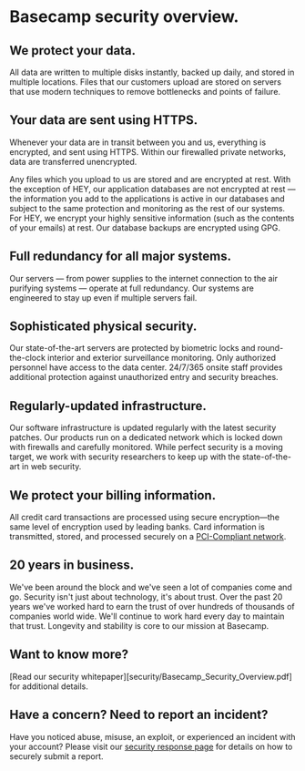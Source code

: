 # Basecamp security overview.

## We protect your data.

All data are written to multiple disks instantly, backed up daily, and stored in multiple locations. Files that our customers upload are stored on servers that use modern techniques to remove bottlenecks and points of failure.

## Your data are sent using HTTPS.

Whenever your data are in transit between you and us, everything is encrypted, and sent using HTTPS. Within our firewalled private networks, data are transferred unencrypted.

Any files which you upload to us are stored and are encrypted at rest. With the exception of HEY, our application databases are not encrypted at rest — the information you add to the applications is active in our databases and subject to the same protection and monitoring as the rest of our systems. For HEY, we encrypt your highly sensitive information (such as the contents of your emails) at rest. Our database backups are encrypted using GPG.

## Full redundancy for all major systems.

Our servers — from power supplies to the internet connection to the air purifying systems — operate at full redundancy. Our systems are engineered to stay up even if multiple servers fail.

## Sophisticated physical security.

Our state-of-the-art servers are protected by biometric locks and round-the-clock interior and exterior surveillance monitoring. Only authorized personnel have access to the data center. 24/7/365 onsite staff provides additional protection against unauthorized entry and security breaches.

## Regularly-updated infrastructure.

Our software infrastructure is updated regularly with the latest security patches. Our products run on a dedicated network which is locked down with firewalls and carefully monitored. While perfect security is a moving target, we work with security researchers to keep up with the state-of-the-art in web security.

## We protect your billing information.

All credit card transactions are processed using secure encryption—the same level of encryption used by leading banks. Card information is transmitted, stored, and processed securely on a <a href="https://en.wikipedia.org/wiki/Payment_Card_Industry_Data_Security_Standard">PCI-Compliant network</a>.

## 20 years in business.

We've been around the block and we've seen a lot of companies come and go. Security isn't just about technology, it's about trust. Over the past 20 years we've worked hard to earn the trust of over hundreds of thousands of companies world wide. We'll continue to work hard every day to maintain that trust. Longevity and stability is core to our mission at Basecamp.

## Want to know more?

[Read our security whitepaper][security/Basecamp_Security_Overview.pdf] for additional details.

## Have a concern? Need to report an incident?

Have you noticed abuse, misuse, an exploit, or experienced an incident with your account? Please visit our [security response page](security/vulnerability-response.md) for details on how to securely submit a report.
